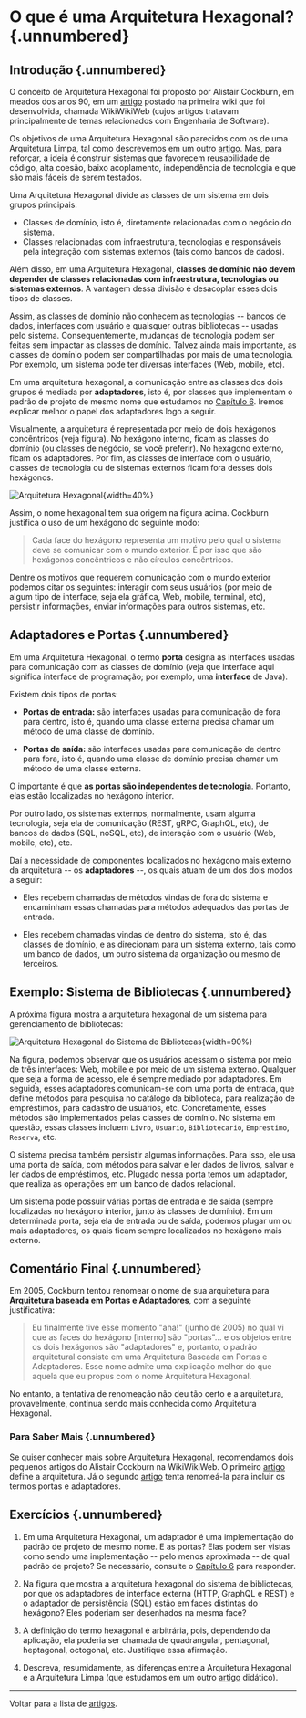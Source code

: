 # O que é uma Arquitetura Hexagonal? {.unnumbered}

## Introdução {.unnumbered}

O conceito de Arquitetura Hexagonal foi proposto por Alistair Cockburn, 
em meados dos anos 90, em um [artigo](http://wiki.c2.com/?HexagonalArchitecture) 
postado na primeira wiki que foi desenvolvida, chamada WikiWikiWeb 
(cujos artigos tratavam principalmente de temas relacionados com 
Engenharia de Software).

Os objetivos de uma Arquitetura Hexagonal são parecidos com os
de uma Arquitetura Limpa, tal como descrevemos em um outro 
[artigo](https://engsoftmoderna.info/artigos/arquitetura-limpa.html). Mas, 
para reforçar, a ideia é construir sistemas que favorecem 
reusabilidade de código, alta coesão, baixo acoplamento, independência 
de tecnologia e que são mais fáceis de serem testados. 

Uma Arquitetura Hexagonal divide as classes de um sistema em
dois grupos principais: 

* Classes de domínio, isto é, diretamente relacionadas com o negócio do sistema. 
* Classes relacionadas com infraestrutura, tecnologias e responsáveis
pela integração com sistemas externos (tais como bancos de dados). 

Além disso, em uma Arquitetura Hexagonal, **classes de domínio não devem 
depender de classes relacionadas com infraestrutura, tecnologias ou 
sistemas externos**. A vantagem dessa divisão é desacoplar esses dois 
tipos de classes.

Assim, as classes de domínio não conhecem as tecnologias -- bancos 
de dados, interfaces com usuário e quaisquer outras bibliotecas -- 
usadas pelo sistema. Consequentemente, mudanças de tecnologia 
podem ser feitas sem impactar as classes de domínio. Talvez ainda 
mais importante, as classes de domínio podem ser compartilhadas 
por mais de uma tecnologia. Por exemplo, um sistema pode ter diversas 
interfaces (Web, mobile, etc). 

Em uma arquitetura hexagonal, a comunicação entre as classes dos dois 
grupos é mediada por **adaptadores**, isto é, por classes que 
implementam o padrão de projeto de mesmo nome que estudamos no 
[Capítulo 6](https://engsoftmoderna.info/cap6.html). Iremos explicar
melhor o papel dos adaptadores logo a seguir.

Visualmente, a arquitetura é representada por meio de dois hexágonos 
concêntricos (veja figura). No hexágono interno, ficam as classes do domínio 
(ou classes de negócio, se você preferir). No hexágono externo, ficam os 
adaptadores. Por fim, as classes de interface com o usuário, classes de
tecnologia ou de sistemas externos ficam fora desses dois hexágonos.

![Arquitetura Hexagonal](./figs/arquitetura-hexagonal.svg){width=40%}

Assim, o nome hexagonal tem sua origem na figura acima.
Cockburn justifica o uso de um hexágono do seguinte modo:

> Cada face do hexágono representa um motivo pelo qual o sistema deve 
se comunicar com o mundo exterior. É por isso que são hexágonos 
concêntricos e não círculos concêntricos.

Dentre os motivos que requerem comunicação com o mundo
exterior podemos citar os seguintes: interagir com seus usuários
(por meio de algum tipo de interface, seja ela gráfica, Web, mobile, 
terminal, etc), persistir informações, enviar informações para 
outros sistemas, etc.

## Adaptadores e Portas {.unnumbered}

Em uma Arquitetura Hexagonal, o termo **porta** designa as interfaces
usadas para comunicação com as classes de domínio (veja que interface
aqui significa interface de programação; por exemplo, uma **interface**
de Java).

Existem dois tipos de portas:

* **Portas de entrada:** são interfaces usadas para comunicação 
de fora para dentro, isto é, quando uma classe externa precisa chamar 
um método de uma classe de domínio. 

* **Portas de saída:** são interfaces usadas para comunicação de 
dentro para fora, isto é, quando uma classe de domínio precisa 
chamar um método de uma classe externa. 

O importante é que **as portas são independentes de tecnologia**. 
Portanto, elas estão localizadas no hexágono interior.

Por outro lado, os sistemas externos, normalmente, usam alguma tecnologia, 
seja ela de comunicação (REST, gRPC, GraphQL, etc), de bancos de dados 
(SQL, noSQL, etc), de interação com o usuário (Web, mobile, etc), etc.

Daí a necessidade de componentes localizados no hexágono mais externo 
da arquitetura -- os **adaptadores** --, os quais atuam de um dos dois 
modos a seguir:

* Eles recebem chamadas de métodos vindas de fora do sistema e  
encaminham essas chamadas para métodos adequados das portas de 
entrada.

* Eles recebem chamadas vindas de dentro do sistema, isto é,
das classes de domínio, e as direcionam para um sistema externo, 
tais como um banco de dados, um outro sistema da organização ou mesmo
de terceiros.

## Exemplo: Sistema de Bibliotecas {.unnumbered}

A próxima figura mostra a arquitetura hexagonal de um sistema para
gerenciamento de bibliotecas:

![Arquitetura Hexagonal do Sistema de Bibliotecas](./figs/hex-ports-adapters.svg){width=90%}

Na figura, podemos observar que os usuários acessam o sistema por meio 
de três interfaces: Web, mobile e por meio de um sistema externo. Qualquer 
que seja a forma de acesso, ele é sempre mediado por adaptadores. Em seguida, 
esses adaptadores comunicam-se com uma porta de entrada, que define métodos 
para pesquisa no catálogo da biblioteca, para realização de empréstimos, 
para cadastro de usuários, etc. Concretamente, esses métodos são implementados 
pelas classes de domínio. No sistema em questão, essas classes incluem `Livro`, 
`Usuario`,  `Bibliotecario`, `Emprestimo`, `Reserva`, etc.

O sistema precisa também persistir algumas informações. Para isso, 
ele usa uma porta de saída, com métodos para salvar e ler dados de livros, 
salvar e ler dados de empréstimos, etc. Plugado nessa porta temos um 
adaptador, que realiza as operações em um banco de dados relacional.

Um sistema pode possuir várias portas de entrada e de saída (sempre 
localizadas no hexágono interior, junto às classes de domínio). Em um 
determinada porta, seja ela de entrada ou de saída, podemos plugar 
um ou mais adaptadores, os quais ficam sempre localizados no hexágono
mais externo.

## Comentário Final {.unnumbered}

Em 2005, Cockburn tentou renomear o nome de sua arquitetura para 
**Arquitetura baseada em Portas e Adaptadores**, com a seguinte
justificativa:

> Eu finalmente tive esse momento "aha!" (junho de 2005) no qual vi 
que as faces do hexágono [interno] são "portas"... e os objetos entre 
os dois hexágonos são "adaptadores" e, portanto, o padrão arquitetural 
consiste em uma Arquitetura Baseada em Portas e Adaptadores. Esse nome 
admite uma explicação melhor do que aquela que eu propus com o nome 
Arquitetura Hexagonal. 

No entanto, a tentativa de renomeação não deu tão certo e a arquitetura,
provavelmente, continua sendo mais conhecida como Arquitetura Hexagonal.

### Para Saber Mais {.unnumbered}

Se quiser conhecer mais sobre Arquitetura Hexagonal, recomendamos dois
pequenos artigos do Alistair Cockburn na WikiWikiWeb. O primeiro 
[artigo](http://wiki.c2.com/?HexagonalArchitecture) define a arquitetura. 
Já o segundo [artigo](http://wiki.c2.com/?PortsAndAdaptersArchitecture) 
tenta renomeá-la para incluir os termos portas e adaptadores.

## Exercícios {.unnumbered}

1. Em uma Arquitetura Hexagonal, um adaptador é uma implementação do 
padrão de projeto de mesmo nome. E as portas? Elas podem ser 
vistas como sendo uma implementação -- pelo menos aproximada -- de 
qual padrão de projeto? Se necessário, consulte o 
[Capítulo 6](https://engsoftmoderna.info/cap6.html) para responder.

2. Na figura que mostra a arquitetura hexagonal do sistema de bibliotecas,
por que os adaptadores de interface externa (HTTP, GraphQL e REST) e
o adaptador de persistência (SQL) estão em faces distintas do hexágono?
Eles poderiam ser desenhados na mesma face?

3. A definição do termo hexagonal é arbitrária, pois, dependendo
da aplicação, ela poderia ser chamada de quadrangular, pentagonal, heptagonal,
octogonal, etc. Justifique essa afirmação.

4. Descreva, resumidamente, as diferenças entre a Arquitetura Hexagonal
e a Arquitetura Limpa (que estudamos em um outro 
[artigo](https://engsoftmoderna.info/artigos/arquitetura-limpa.html) didático).

* * * 

Voltar para a lista de [artigos](./artigos.html).


